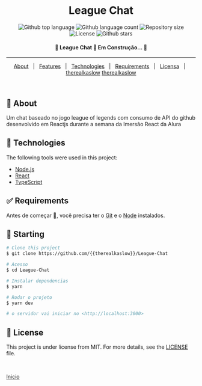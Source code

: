 <h1 align="center">League Chat</h1>

<p align="center">
  <img alt="Github top language" src="https://img.shields.io/github/languages/top/{{therealkaslow}}/sql-dictionary?color=56BEB8">

  <img alt="Github language count" src="https://img.shields.io/github/languages/count/{{therealkaslow}}/sql-dictionary?color=56BEB8">

  <img alt="Repository size" src="https://img.shields.io/github/repo-size/{{therealkaslow}}/sql-dictionary?color=56BEB8">

  <img alt="License" src="https://img.shields.io/github/license/{{therealkaslow}}/sql-dictionary?color=56BEB8">

  <!-- <img alt="Github issues" src="https://img.shields.io/github/issues/{{YOUR_GITHUB_USERNAME}}/sql-dictionary?color=56BEB8" /> -->

  <!-- <img alt="Github forks" src="https://img.shields.io/github/forks/{{YOUR_GITHUB_USERNAME}}/sql-dictionary?color=56BEB8" /> -->

  <img alt="Github stars" src="https://img.shields.io/github/stars/{{therealkaslow}}/sql-dictionary?color=56BEB8" /> 
</p>

<!-- Status -->

 <h4 align="center"> 
	🚧  League Chat 🚀 Em Construção...  🚧
</h4> 

<hr> 

<p align="center">
  <a href="#dart-about">About</a> &#xa0; | &#xa0; 
  <a href="#sparkles-features">Features</a> &#xa0; | &#xa0;
  <a href="#rocket-technologies">Technologies</a> &#xa0; | &#xa0;
  <a href="#white_check_mark-requirements">Requirements</a> &#xa0; | &#xa0;
  <a href="#memo-license">Licensa</a> &#xa0; | &#xa0;
  <a href="https://github.com/{{therealkaslow}}" target="_blank">therealkaslow</a>
  <a href="https://github.com/{{gc-barros}}" target="_blank">therealkaslow</a>
</p>

<br>

## :dart: About ##

Um chat baseado no jogo league of legends com consumo de API do github desenvolvido em Reactjs durante a semana da Imersão React da Alura

## :rocket: Technologies ##

The following tools were used in this project:

- [Node.js](https://nodejs.org/en/)
- [React](https://pt-br.reactjs.org/)
- [TypeScript](https://www.typescriptlang.org/)

## :white_check_mark: Requirements ##

Antes de começar :checkered_flag:, você precisa ter o [Git](https://git-scm.com) e o [Node](https://nodejs.org/en/) instalados.

## :checkered_flag: Starting ##

```bash
# Clone this project
$ git clone https://github.com/{{therealkaslow}}/League-Chat

# Acesso
$ cd League-Chat

# Instalar dependencias
$ yarn

# Rodar o projeto
$ yarn dev

# o servidor vai iniciar no <http://localhost:3000>
```

## :memo: License ##

This project is under license from MIT. For more details, see the [LICENSE](LICENSE.md) file.

&#xa0;

<a href="#top">Inicio</a>
